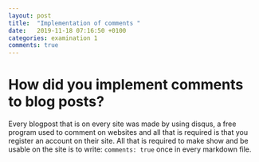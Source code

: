 ```yaml
---
layout: post
title:  "Implementation of comments "
date:   2019-11-18 07:16:50 +0100
categories: examination 1
comments: true
---
```

# How did you implement comments to blog posts?
Every blogpost that is on every site was made by using disqus, a free program used to comment on websites and all that is required is that you register an account on their site. All that is required to make show and be usable on the site is to write: 
`comments: true` once in every markdown file.